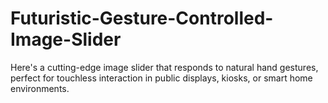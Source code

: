 # Futuristic-Gesture-Controlled-Image-Slider
Here's a cutting-edge image slider that responds to natural hand gestures, perfect for touchless interaction in public displays, kiosks, or smart home environments.
